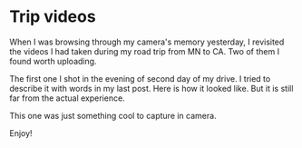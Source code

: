 Trip videos
===
When I was browsing through my camera's memory yesterday, I revisited the videos I had taken during my road trip from MN to CA. Two of them I found worth uploading.  
  
The first one I shot in the evening of second day of my drive. I tried to describe it with words in my last post. Here is how it looked like. But it is still far from the actual experience.  
  
  
  
This one was just something cool to capture in camera.  
  
  
  
Enjoy!

